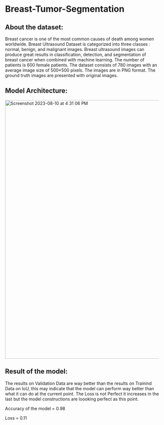# Breast-Tumor-Segmentation

## About the dataset:

Breast cancer is one of the most common causes of death among women worldwide. Breast Ultrasound Dataset is categorized into three classes  :  normal, benign, and malignant images. Breast ultrasound images can produce great results in classification, detection, and segmentation of breast cancer when combined with machine learning.
The number of patients is 600 female patients. The dataset consists of 780 images with an average image size of 500*500 pixels. The images are in PNG format. The ground truth images are presented with original images.


## Model Architecture:
<img width="843" alt="Screenshot 2023-08-10 at 4 31 06 PM" src="https://github.com/Tejalp99/Breast-Tumor-Segmentation/assets/115590863/941be4d8-2a8d-4603-a09d-c62293e90e7f">

## Result of the model:
The results on Validation Data are way better than the results on Trainind Data on IoU, this may indicate that the model can perform way better than what it can do at the current point. The Loss is not Perfect it increases in the last but the model constructions are loooking perfect as this point.

Accuracy of the model = 0.98

Loss = 0.11


